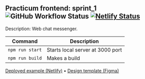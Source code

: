 <!--https://github.com/err415/middle.messenger.praktikum.yandex-->

## Practicum frontend: sprint_1 ![GitHub Workflow Status](https://img.shields.io/github/actions/workflow/status/mrHoft/middle.messenger.praktikum.yandex/tests.yml) [![Netlify Status](https://api.netlify.com/api/v1/badges/fdd7d98d-0b8e-4a26-a36c-87dfe5f27e61/deploy-status)](https://pet-chat.netlify.app)

Description: Web chat messenger.

| Command | Description |
| --- | --- |
| `npm run start` | Starts local server at 3000 port |
| `npm run build` | Makes a build |


[Deployed example (Netlify)](https://pet-chat.netlify.app)
 • 
[Design template (Figma)](https://www.figma.com/file/EdoSUegESjsbXpGou9NNxg/Spectre?node-id=0%3A1&t=EwNsavKJJ63L8vEH-1)
